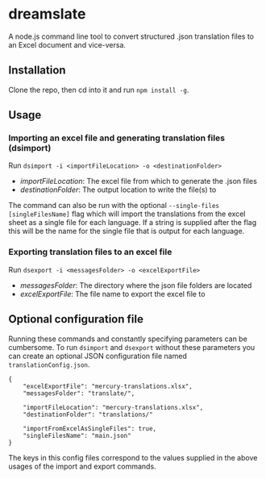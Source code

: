 # dreamslate
A node.js command line tool to convert structured .json translation files to an Excel document and vice-versa.

## Installation
Clone the repo, then cd into it and run `npm install -g`.

## Usage
### Importing an excel file and generating translation files (dsimport)
Run `dsimport -i <importFileLocation> -o <destinationFolder>`
- *importFileLocation*: The excel file from which to generate the .json files
- *destinationFolder*: The output location to write the file(s) to

The command can also be run with the optional `--single-files [singleFilesName]` flag which will import the translations from the excel sheet as a single file for each language. 
If a string is supplied after the flag this will be the name for the single file that is output for each language.


### Exporting translation files to an excel file
Run `dsexport -i <messagesFolder> -o <excelExportFile>`

- *messagesFolder*: The directory where the json file folders are located
- *excelExportFile*: The file name to export the excel file to

## Optional configuration file
Running these commands and constantly specifying parameters can be cumbersome. 
To run `dsimport` and `dsexport` without these parameters you can create an optional JSON configuration file named `translationConfig.json`.

```
{
	"excelExportFile": "mercury-translations.xlsx",
	"messagesFolder": "translate/",

	"importFileLocation": "mercury-translations.xlsx",
	"destinationFolder": "translations/"
	
	"importFromExcelAsSingleFiles": true,
	"singleFilesName": "main.json"
}
```
The keys in this config files correspond to the values supplied in the above usages of the import and export commands.
 
